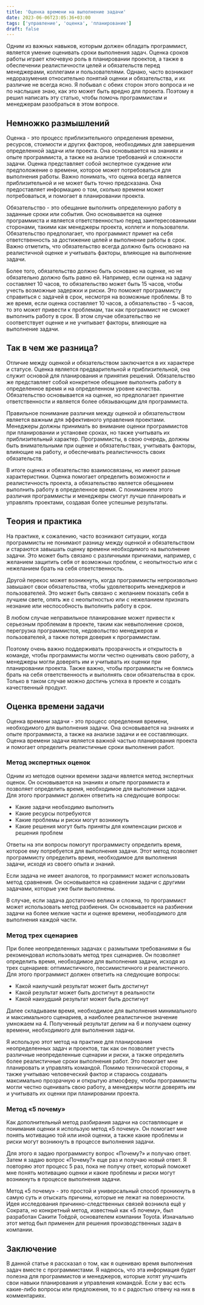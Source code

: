```yaml
---
title: 'Оценка времени на выполнение задачи'
date: 2023-06-06T23:05:36+03:00
tags: ['управление', 'оценка', 'планирование']
draft: false
---
```


Одним из важных навыков, которым должен обладать программист, является умение
оценивать сроки выполнения задач. Оценка сроков работы играет ключевую роль в
планировании проектов, а также в обеспечении реалистичности целей и обязательств
перед менеджерами, коллегами и пользователями. Однако, часто возникают
недоразумения относительно понятий оценки и обязательства, и их различие не
всегда ясно. Я побывал с обеих сторон этого вопроса и не по наслышке знаю, как
это может быть вредно для проекта. Поэтому я решил написать эту статью, чтобы
помочь программистам и менеджерам разобраться в этом вопросе.

<!--more-->

## Немножко размышлений

Оценка - это процесс приблизительного определения времени, ресурсов, стоимости и
других факторов, необходимых для завершения определенной задачи или проекта. Она
основывается на знаниях и опыте программиста, а также на анализе требований и
сложности задачи. Оценка представляет собой экспертное суждение или
предположение о времени, которое может потребоваться для выполнения работы.
Важно понимать, что оценка всегда является приблизительной и не может быть точно
предсказана. Она предоставляет информацию о том, сколько времени может
потребоваться, и помогает в планировании проекта.

Обязательство - это обещание выполнить определенную работу в заданные сроки или
события. Оно основывается на оценке программиста и является ответственностью
перед заинтересованными сторонами, такими как менеджеры проекта, коллеги и
пользователи. Обязательство предполагает, что программист примет на себя
ответственность за достижение целей и выполнение работы в срок. Важно отметить,
что обязательство всегда должно быть основано на реалистичной оценке и учитывать
факторы, влияющие на выполнение задачи.

Более того, обязательство должно быть основано на оценке, но не обязательно
должно быть равно ей. Например, если оценка на задачу составляет 10 часов, то
обязательство может быть 15 часов, чтобы учесть возможные задержки и риски. Это
поможет программисту справиться с задачей в срок, несмотря на возможные
проблемы. В то же время, если оценка составляет 10 часов, а обязательство - 5
часов, то это может привести к проблемам, так как программист не сможет
выполнить работу в срок. В этом случае обязательство не соответствует оценке и
не учитывает факторы, влияющие на выполнение задачи.

## Так в чем же разница?

Отличие между оценкой и обязательством заключается в их характере и статусе.
Оценка является предварительной и приблизительной, она служит основой для
планирования и принятия решений. Обязательство же представляет собой конкретное
обещание выполнить работу в определенное время и на определенном уровне
качества. Обязательство основывается на оценке, но предполагает принятие
ответственности и является более обязывающим для программиста.

Правильное понимание различия между оценкой и обязательством является важным для
эффективного управления проектами. Менеджеры должны принимать во внимание оценки
программистов при планировании и установке сроках, но также учитывать их
приблизительный характер. Программисты, в свою очередь, должны быть
внимательными при оценке и обязательствах, учитывать факторы, влияющие на
работу, и обеспечивать реалистичность своих обязательств.

В итоге оценка и обязательство взаимосвязаны, но имеют разные характеристики.
Оценка помогает определить возможности и реалистичность проекта, а обязательство
является обещанием выполнить работу в определенное время. С пониманием этого
различия программисты и менеджеры смогут лучше планировать и управлять
проектами, создавая более успешные результаты.

## Теория и практика

На практике, к сожалению, часто возникают ситуации, когда программисты не
понимают разницу между оценкой и обязательством и стараются завышать оценку
времени необходимого на выполнение задачи. Это может быть связано с различными
причинами, например, с желанием защитить себя от возможных проблем, с
неопытностью или с нежеланием брать на себя ответственность.

Другой перекос может возникнуть, когда программисты непроизвольно завышают свои
обязательства, чтобы удовлетворить менеджеров и пользователей. Это может быть
связано с желанием показать себя в лучшем свете, опять же с неопытностью или с
нежеланием признать незнание или неспособность выполнить работу в срок.

В любом случае неправильное планирование может привести к серьезным проблемам в
проекте, таким как невыполнение сроков, перегрузка программистов, недовольство
менеджеров и пользователей, а также потеря доверия к программистам.

Поэтому очень важно поддерживать прозрачность и открытость в команде, чтобы
программисты могли честно оценивать свою работу, а менеджеры могли доверять им и
учитывать их оценки при планировании проекта. Также важно, чтобы программисты не
боялись брать на себя ответственность и выполнять свои обязательства в срок.
Только в таком случае можно достичь успеха в проекте и создать качественный
продукт.

## Оценка времени задачи

Оценка времени задачи - это процесс определения времени, необходимого для
выполнения задачи. Она основывается на знаниях и опыте программиста, а также на
анализе задачи и ее составляющих. Оценка времени задачи является важной частью
планирования проекта и помогает определить реалистичные сроки выполнения работ.

### Метод экспертных оценок

Одним из методов оценки времени задачи является метод экспертных оценок. Он
основывается на знаниях и опыте программиста и позволяет определить время,
необходимое для выполнения задачи. Для этого программист должен ответить на
следующие вопросы:

- Какие задачи необходимо выполнить
- Какие ресурсы потребуются
- Какие проблемы и риски могут возникнуть
- Какие решения могут быть приняты для компенсации рисков и решения проблем

Ответы на эти вопросы помогут программисту определить время, которое ему
потребуется для выполнения задачи. Этот метод позволяет программисту определить
время, необходимое для выполнения задачи, исходя из своего опыта и знаний.

Если задача не имеет аналогов, то программист может использовать метод
сравнения. Он основывается на сравнении задачи с другими задачами, которые уже
были выполнены.

В случае, если задача достаточно велика и сложна, то программист может
использовать метод разбиения. Он основывается на разбиении задачи на более
мелкие части и оценке времени, необходимого для выполнения каждой части.

### Метод трех сценариев

При более неопределенных задачах с размытыми требованиями я бы рекомендовал
использовать метод трех сценариев. Он позволяет определить время, необходимое
для выполнения задачи, исходя из трех сценариев: оптимистичного, пессимистичного
и реалистичного. Для этого программист должен ответить на следующие вопросы:

- Какой наилучший результат может быть достигнут
- Какой результат может быть достигнут в реальности
- Какой наихудший результат может быть достигнут

Далее складываем время, необходимое для выполнения минимального и максимального
сценариев, а наиболее реалистичное значение умножаем на 4. Полученный результат
делим на 6 и получаем оценку времени, необходимого для выполнения задачи.

Я использую этот метод на практике для планирования неопределенных задач и
проектов, так как он позволяет учесть различные неопределенные сценарии и риски,
а также определить более реалистичные сроки выполнения работ. Это помогает мне
планировать и управлять командой. Помимо технической стороны, я также учитываю
человеческий фактор и стараюсь создавать максимально прозрачную и открытую
атмосферу, чтобы программисты могли честно оценивать свою работу, а менеджеры
могли доверять им и учитывать их оценки при планировании проекта.

### Метод «5 почему»

Как дополнительный метод разбирания задачи на составляющие и понимания оценки я
использую метод «5 почему». Он помогает мне понять мотивацию той или иной
оценки, а также какие проблемы и риски могут возникнуть в процессе выполнения
задачи.

Для этого я задаю программисту вопрос «Почему?» и получаю ответ. Затем я задаю
вопрос «Почему?» еще раз и получаю новый ответ. Я повторяю этот процесс 5 раз,
пока не получу ответ, который поможет мне понять мотивацию оценки и какие
проблемы и риски могут возникнуть в процессе выполнения задачи.

Метод «5 почему» - это простой и универсальный способ проникнуть в самую суть и
отыскать причины, которые не лежат на поверхности. Идея исследования
причинно-следственных связей возникла ещё у Сократа, но конкретный метод,
известный как «5 почему», был разработан Сакити Тоёдой, основателем компании
Toyota. Изначально этот метод был применен для решения производственных задач в
компании.

## Заключение

В данной статье я рассказал о том, как я оцениваю время выполнения задач вместе
с программистами. Я надеюсь, что эта информация будет полезна для программистов
и менеджеров, которые хотят улучшить свои навыки планирования и управления
командой. Если у вас есть какие-либо вопросы или предложения, то я с радостью
отвечу на них в комментариях.

